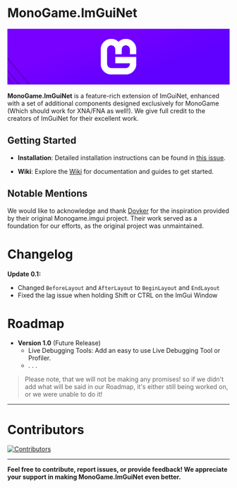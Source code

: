 # MonoGame.ImGuiNet

![Monogame.ImGuiNet Logo](Images/ReadMeBanner.png)

**MonoGame.ImGuiNet** is a feature-rich extension of ImGuiNet, enhanced with a set of additional components designed exclusively for MonoGame (Which should work for XNA/FNA as well!). We give full credit to the creators of ImGuiNet for their excellent work.

## Getting Started

- **Installation**: Detailed installation instructions can be found in [this issue](https://github.com/Mezo-hx/MonoGame.ImGuiNet/issues/1).

- **Wiki**: Explore the [Wiki](https://github.com/Mezo-hx/MonoGame.ImGuiNet/wiki) for documentation and guides to get started.

## Notable Mentions

We would like to acknowledge and thank [Dovker](https://github.com/dovker) for the inspiration provided by their original Monogame.imgui project. Their work served as a foundation for our efforts, as the original project was unmaintained.

# Changelog

**Update 0.1:**
- Changed `BeforeLayout` and `AfterLayout` to `BeginLayout` and `EndLayout`
- Fixed the lag issue when holding Shift or CTRL on the ImGui Window

# Roadmap

- **Version 1.0** (Future Release)
  - Live Debugging Tools: Add an easy to use Live Debugging Tool or Profiler.
  - . . .

> Please note, that we will not be making any promises! so if we didn't add what will be said in our Roadmap, it's either still being worked on, or we were unable to do it!

---

# Contributors

[![Contributors](https://contrib.rocks/image?repo=Mezo-hx/MonoGame.ImGuiNet)](https://github.com/Mezo-hx/MonoGame.ImGuiNet/graphs/contributors)

---

**Feel free to contribute, report issues, or provide feedback! We appreciate your support in making MonoGame.ImGuiNet even better.**
